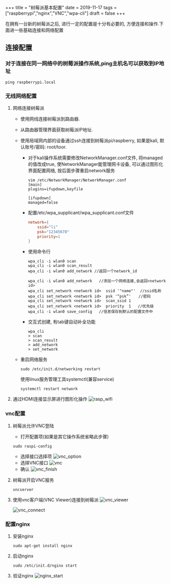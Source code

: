 +++
title = "树莓派基本配置"
date = 2019-11-17
tags = ["raspberrypi","nginx","VNC","wpa-cli"]
draft = false
+++

在拥有一台新的树莓派之后, 进行一定的配置是十分有必要的, 方便连接和操作.下面进一些基础连接和网络配置
<!--more-->
## 连接配置

### 对于连接在同一网络中的树莓派操作系统,ping主机名可以获取到IP地址

```shell
ping raspberrypi.local
```

### 无线网络配置

1. 网络连接树莓派
    - 使用网线连接树莓派到路由器.
    - 从路由器管理界面获取树莓派IP地址.
    - 使用局域网内部的设备通过ssh连接到树莓派pi/raspberry, 如果是kali, 默认账号/密码: root/toor.

        - 对于kali操作系统需要修改NetworkManager.conf文件, 将managed的值改成true, 使NetworkManager能管理网卡设备, 可以通过图形化界面配置网络, 按后面步骤重启network服务

            ```shell
            vim /etc/NetworkManager/NetworkManager.conf
            [main]
            plugins=ifupdown,keyfile

            [ifupdown]
            managed=false
            ```

        - 配置/etc/wpa_supplicant/wpa_supplicant.conf文件

            ```conf
            network={
                ssid="li"
                psk="12345678"
                priority=1
            }
            ```

        - 使用命令行

            ```shell
            wpa_cli -i wlan0 scan
            wpa_cli -i wlan0 scan_result
            wpa_cli -i wlan0 add_network //返回一个network_id
            ```

            ```shell
            wpa_cli -i wlan0 add_network   //添加一个网络连接,会返回<network id> 
            wpa_cli set_network <network id>  ssid '"name"'  //ssid名称 
            wpa_cli set_network <network id>  psk '“psk”'　　//密码
            wpa_cli set_network <network id>  scan_ssid 1
            wpa_cli set_network <network id>  priority  1   //优先级
            wpa_cli -i wlan0 save_config   //信息保存到默认的配置文件中
            ```

        - 交互式创建, 有tab键自动补全功能

            ```shell
            wpa_cli
            > scan
            > scan_result
            > add_network
            > set_network
            ```

    - 重启网络服务

        ```shell
        sudo /etc/init.d/networking restart
        ````

        使用linux服务管理工具systemctl(兼容service)

        ```shell
        systemctl restart network
        ```

1. 通过HDMI连接显示屏进行图形化操作
    ![rasp_wifi](https://i.loli.net/2019/11/17/3otxiPMAaWpzQef.jpg)

### vnc配置

1. 树莓派允许VNC登陆

    - 打开配置项(如果是其它操作系统省略此步骤)

    ```shell
    sudo raspi-config
    ```

    - 选择接口选择项
    ![vnc_option](https://i.loli.net/2019/11/17/FGrMNBcyWtiPaLk.jpg)
    - 选择VNC接口
    ![vnc](https://i.loli.net/2019/11/17/bEa8wlgiX7tu64s.jpg)
    - 确认
    ![vnc_finish](https://i.loli.net/2019/11/17/7GQAYJ2bWZSkDi1.jpg)

1. 树莓派开启VNC服务

    ```shell
    vncserver
    ```

1. 使用vnc客户端(VNC Viewer)连接到树莓派
    ![vnc_viewer](https://i.loli.net/2019/11/17/Ug2CQ6yFrnOEkNh.jpg)

    ![vnc_connect](https://i.loli.net/2019/11/17/2yrIsjdpWkYmexQ.jpg)

### 配置nginx

1. 安装nginx

    ```shell
    sudo apt-get install nginx
    ```

1. 启动nginx

    ```shell
    sudo /etc/init.d/nginx start
    ```

1. 验证nginx
    ![nginx_start](https://i.loli.net/2019/11/17/heV1MrYcy4HN63m.jpg)
